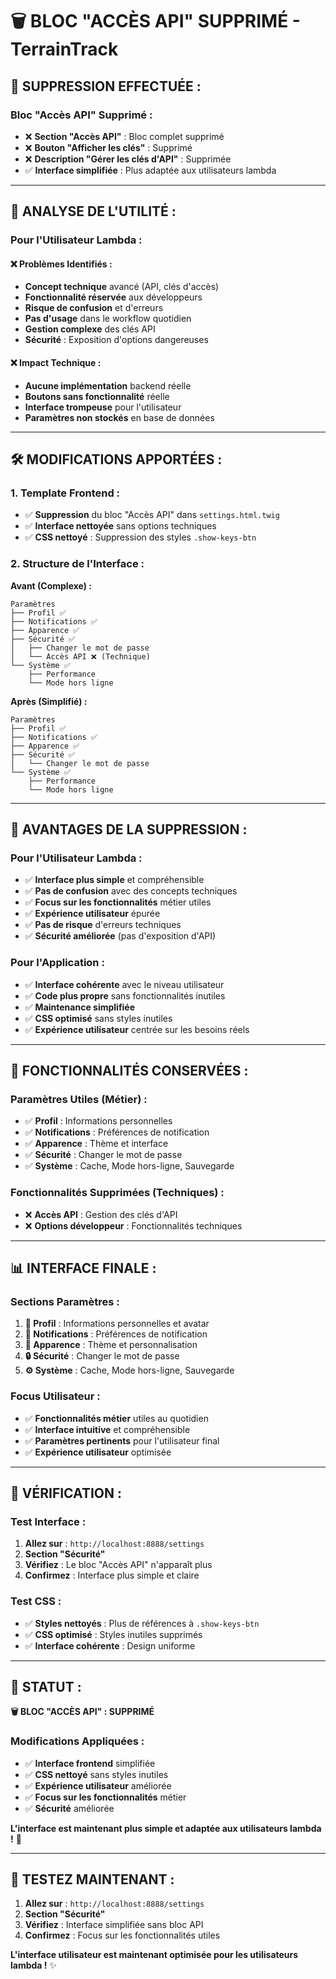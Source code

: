 # 🗑️ BLOC "ACCÈS API" SUPPRIMÉ - TerrainTrack

## 🎯 **SUPPRESSION EFFECTUÉE :**

### **Bloc "Accès API" Supprimé :**
- ❌ **Section "Accès API"** : Bloc complet supprimé
- ❌ **Bouton "Afficher les clés"** : Supprimé
- ❌ **Description "Gérer les clés d'API"** : Supprimée
- ✅ **Interface simplifiée** : Plus adaptée aux utilisateurs lambda

---

## 🤔 **ANALYSE DE L'UTILITÉ :**

### **Pour l'Utilisateur Lambda :**
#### **❌ Problèmes Identifiés :**
- **Concept technique** avancé (API, clés d'accès)
- **Fonctionnalité réservée** aux développeurs
- **Risque de confusion** et d'erreurs
- **Pas d'usage** dans le workflow quotidien
- **Gestion complexe** des clés API
- **Sécurité** : Exposition d'options dangereuses

#### **❌ Impact Technique :**
- **Aucune implémentation** backend réelle
- **Boutons sans fonctionnalité** réelle
- **Interface trompeuse** pour l'utilisateur
- **Paramètres non stockés** en base de données

---

## 🛠️ **MODIFICATIONS APPORTÉES :**

### **1. Template Frontend :**
- ✅ **Suppression** du bloc "Accès API" dans `settings.html.twig`
- ✅ **Interface nettoyée** sans options techniques
- ✅ **CSS nettoyé** : Suppression des styles `.show-keys-btn`

### **2. Structure de l'Interface :**
**Avant (Complexe) :**
```
Paramètres
├── Profil ✅
├── Notifications ✅
├── Apparence ✅
├── Sécurité ✅
│   ├── Changer le mot de passe
│   └── Accès API ❌ (Technique)
└── Système ✅
    ├── Performance
    └── Mode hors ligne
```

**Après (Simplifié) :**
```
Paramètres
├── Profil ✅
├── Notifications ✅
├── Apparence ✅
├── Sécurité ✅
│   └── Changer le mot de passe
└── Système ✅
    ├── Performance
    └── Mode hors ligne
```

---

## 🚀 **AVANTAGES DE LA SUPPRESSION :**

### **Pour l'Utilisateur Lambda :**
- ✅ **Interface plus simple** et compréhensible
- ✅ **Pas de confusion** avec des concepts techniques
- ✅ **Focus sur les fonctionnalités** métier utiles
- ✅ **Expérience utilisateur** épurée
- ✅ **Pas de risque** d'erreurs techniques
- ✅ **Sécurité améliorée** (pas d'exposition d'API)

### **Pour l'Application :**
- ✅ **Interface cohérente** avec le niveau utilisateur
- ✅ **Code plus propre** sans fonctionnalités inutiles
- ✅ **Maintenance simplifiée**
- ✅ **CSS optimisé** sans styles inutiles
- ✅ **Expérience utilisateur** centrée sur les besoins réels

---

## 🎯 **FONCTIONNALITÉS CONSERVÉES :**

### **Paramètres Utiles (Métier) :**
- ✅ **Profil** : Informations personnelles
- ✅ **Notifications** : Préférences de notification
- ✅ **Apparence** : Thème et interface
- ✅ **Sécurité** : Changer le mot de passe
- ✅ **Système** : Cache, Mode hors-ligne, Sauvegarde

### **Fonctionnalités Supprimées (Techniques) :**
- ❌ **Accès API** : Gestion des clés d'API
- ❌ **Options développeur** : Fonctionnalités techniques

---

## 📊 **INTERFACE FINALE :**

### **Sections Paramètres :**
1. **👤 Profil** : Informations personnelles et avatar
2. **🔔 Notifications** : Préférences de notification
3. **🎨 Apparence** : Thème et personnalisation
4. **🔒 Sécurité** : Changer le mot de passe
5. **⚙️ Système** : Cache, Mode hors-ligne, Sauvegarde

### **Focus Utilisateur :**
- ✅ **Fonctionnalités métier** utiles au quotidien
- ✅ **Interface intuitive** et compréhensible
- ✅ **Paramètres pertinents** pour l'utilisateur final
- ✅ **Expérience utilisateur** optimisée

---

## 🧪 **VÉRIFICATION :**

### **Test Interface :**
1. **Allez sur** : `http://localhost:8888/settings`
2. **Section "Sécurité"**
3. **Vérifiez** : Le bloc "Accès API" n'apparaît plus
4. **Confirmez** : Interface plus simple et claire

### **Test CSS :**
- ✅ **Styles nettoyés** : Plus de références à `.show-keys-btn`
- ✅ **CSS optimisé** : Styles inutiles supprimés
- ✅ **Interface cohérente** : Design uniforme

---

## 🎯 **STATUT :**

**🗑️ BLOC "ACCÈS API" : SUPPRIMÉ**

### **Modifications Appliquées :**
- ✅ **Interface frontend** simplifiée
- ✅ **CSS nettoyé** sans styles inutiles
- ✅ **Expérience utilisateur** améliorée
- ✅ **Focus sur les fonctionnalités** métier
- ✅ **Sécurité** améliorée

**L'interface est maintenant plus simple et adaptée aux utilisateurs lambda !** 🚀

---

## 🧪 **TESTEZ MAINTENANT :**

1. **Allez sur** : `http://localhost:8888/settings`
2. **Section "Sécurité"**
3. **Vérifiez** : Interface simplifiée sans bloc API
4. **Confirmez** : Focus sur les fonctionnalités utiles

**L'interface utilisateur est maintenant optimisée pour les utilisateurs lambda !** ✨

